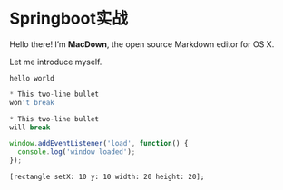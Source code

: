 # Springboot实战


Hello there! I’m **MacDown**, the open source Markdown editor for OS X.

Let me introduce myself.


```
hello world
```

```JavaScript
* This two-line bullet 
won't break

* This two-line bullet  
will break

window.addEventListener('load', function() {
  console.log('window loaded');
});

```
```objc
[rectangle setX: 10 y: 10 width: 20 height: 20];
```
